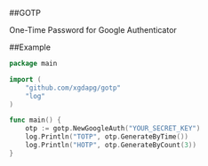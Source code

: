 ##GOTP

One-Time Password for Google Authenticator

##Example
```go
package main

import (
	"github.com/xgdapg/gotp"
	"log"
)

func main() {
	otp := gotp.NewGoogleAuth("YOUR_SECRET_KEY")
	log.Println("TOTP", otp.GenerateByTime())
	log.Println("HOTP", otp.GenerateByCount(3))
}
```